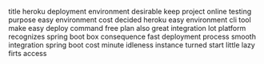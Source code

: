 title heroku deployment environment desirable keep project online testing purpose easy environment cost decided heroku easy environment cli tool make easy deploy command free plan also great integration lot platform recognizes spring boot box consequence fast deployment process smooth integration spring boot cost minute idleness instance turned start little lazy firts access